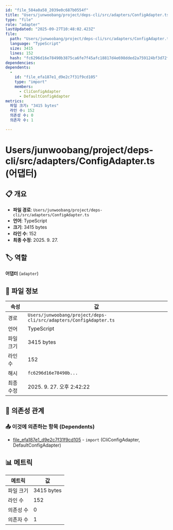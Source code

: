 ```yaml
---
id: "file_584a0a58_2039e0c687b0554f"
title: "Users/junwoobang/project/deps-cli/src/adapters/ConfigAdapter.ts (어댑터)"
type: "file"
role: "adapter"
lastUpdated: "2025-09-27T10:48:02.423Z"
file:
  path: "Users/junwoobang/project/deps-cli/src/adapters/ConfigAdapter.ts"
  language: "TypeScript"
  size: 3415
  lines: 152
  hash: "fc6296d16e78490b3875ca6fe7f45afc18817d4e698dded2a759124bf3d72fbf"
dependencies:
dependents:
  -
    id: "file_efa187e1_d9e2c7f31f9cd105"
    type: "import"
    members:
      - CliConfigAdapter
      - DefaultConfigAdapter
metrics:
  파일 크기: "3415 bytes"
  라인 수: 152
  의존성 수: 0
  의존자 수: 1

---
```


# Users/junwoobang/project/deps-cli/src/adapters/ConfigAdapter.ts (어댑터)

## 📋 개요

- **파일 경로**: `Users/junwoobang/project/deps-cli/src/adapters/ConfigAdapter.ts`
- **언어**: TypeScript
- **크기**: 3415 bytes
- **라인 수**: 152
- **최종 수정**: 2025. 9. 27.

## 🏷️ 역할

**어댑터** (`adapter`)

## 📄 파일 정보

| 속성 | 값 |
|------|----|
| 경로 | `Users/junwoobang/project/deps-cli/src/adapters/ConfigAdapter.ts` |
| 언어 | TypeScript |
| 파일 크기 | 3415 bytes |
| 라인 수 | 152 |
| 해시 | `fc6296d16e78490b...` |
| 최종 수정 | 2025. 9. 27. 오후 2:42:22 |

## 🔗 의존성 관계

### 📤 이것에 의존하는 항목 (Dependents)

- [file_efa187e1_d9e2c7f31f9cd105](file_efa187e1_d9e2c7f31f9cd105.md) - `import` (CliConfigAdapter, DefaultConfigAdapter)

## 📊 메트릭

| 메트릭 | 값 |
|--------|----|
| 파일 크기 | 3415 bytes |
| 라인 수 | 152 |
| 의존성 수 | 0 |
| 의존자 수 | 1 |

